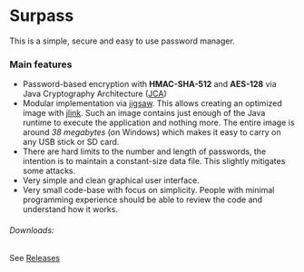 # Surpass

This is a simple, secure and easy to use password manager.

### Main features
 - Password-based encryption with **HMAC-SHA-512** and **AES-128** via Java Cryptography Architecture ([JCA](https://docs.oracle.com/en/java/javase/16/security/java-cryptography-architecture-jca-reference-guide.html))
 - Modular implementation via [jigsaw](http://openjdk.java.net/projects/jigsaw/). This allows creating an optimized image with [jlink](https://docs.oracle.com/en/java/javase/16/docs/specs/man/jlink.html). Such an image contains just enough of the Java runtime to execute the application and nothing more. The entire image is around *38 megabytes* (on Windows) which makes it easy to carry on any USB stick or SD card.
 - There are hard limits to the number and length of passwords, the intention is to maintain a constant-size data file. This slightly mitigates some attacks.
 - Very simple and clean graphical user interface.
 - Very small code-base with focus on simplicity. People with minimal programming experience should be able to review the code and understand how it works.

###### Downloads:
See [Releases](https://github.com/e-soul/surpass/releases)
